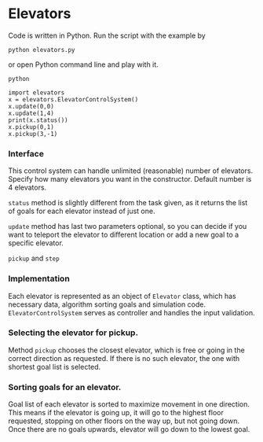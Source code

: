 # Elevators

Code is written in Python. Run the script with the example by
```
python elevators.py
```
or open Python command line and play with it.
```
python
```
```
import elevators
x = elevators.ElevatorControlSystem()
x.update(0,0)
x.update(1,4)
print(x.status())
x.pickup(0,1)
x.pickup(3,-1)
```

### Interface

This control system can handle unlimited (reasonable) number of elevators. Specify how many elevators you want in the constructor. Default number is 4 elevators.

`status` method is slightly different from the task given, as it returns the list of goals for each elevator instead of just one.

`update` method has last two parameters optional, so you can decide if you want to teleport the elevator to different location or add a new goal to a specific elevator.

`pickup` and `step`

### Implementation

Each elevator is represented as an object of `Elevator` class, which has necessary data, algorithm sorting goals and simulation code.
`ElevatorControlSystem` serves as controller and handles the input validation.

### Selecting the elevator for pickup.

Method `pickup` chooses the closest elevator, which is free or going in the correct direction as requested. If there is no such elevator, the one with shortest goal list is selected.

### Sorting goals for an elevator.

Goal list of each elevator is sorted to maximize movement in one direction. This means if the elevator is going up, it will go to the highest floor requested, stopping on other floors on the way up, but not going down. Once there are no goals upwards, elevator will go down to the lowest goal.

